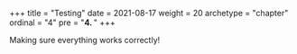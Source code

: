 +++
title = "Testing"
date = 2021-08-17
weight = 20
archetype = "chapter"
ordinal = "4"
pre = "<b>4.  </b>"
+++


Making sure everything works correctly!
